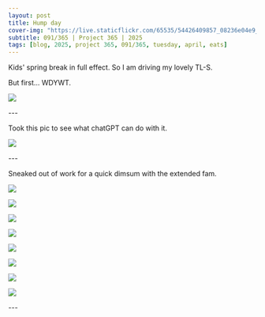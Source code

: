 ```yaml
---
layout: post
title: Hump day
cover-img: "https://live.staticflickr.com/65535/54426409857_08236e04e9_h.jpg"
subtitle: 091/365 | Project 365 | 2025
tags: [blog, 2025, project 365, 091/365, tuesday, april, eats]
---
```

<style>
  .intro-header.big-img {
    background-position:center; 
  }
</style>
Kids' spring break in full effect. So I am driving my lovely TL-S.

But first... WDYWT.
<p class="post-img-wrap">
  <img src="https://live.staticflickr.com/65535/54427509383_1444f49fb4_h.jpg">
</p>
---

Took this pic to see what chatGPT can do with it.
<p class="post-img-wrap">
  <img src="https://live.staticflickr.com/65535/54427458239_3111129d69_h.jpg">
</p>
---

Sneaked out of work for a quick dimsum with the extended fam.
<p class="post-img-wrap">
  <img src="https://live.staticflickr.com/65535/54427458564_f9d6996be0_h.jpg">
</p>
<p class="post-img-wrap">
  <img src="https://live.staticflickr.com/65535/54426410112_a020bef2c8_h.jpg">
</p>
<p class="post-img-wrap">
  <img src="https://live.staticflickr.com/65535/54427509898_4377d9c2fe_h.jpg">
</p>
<p class="post-img-wrap">
  <img src="https://live.staticflickr.com/65535/54427458699_7b5fcbf8e5_h.jpg">
</p>
<p class="post-img-wrap">
  <img src="https://live.staticflickr.com/65535/54427458719_bd99ae697b_h.jpg">
</p>
<p class="post-img-wrap">
  <img src="https://live.staticflickr.com/65535/54427510028_daedd04b7b_h.jpg">
</p>
<p class="post-img-wrap">
  <img src="https://live.staticflickr.com/65535/54427458854_93fee12ae1_h.jpg">
</p>
<p class="post-img-wrap">
  <img src="https://live.staticflickr.com/65535/54426410322_4f2480c760_h.jpg">
</p>
---






